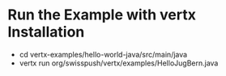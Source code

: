 # Run the Example with vertx Installation

* cd vertx-examples/hello-world-java/src/main/java
* vertx run org/swisspush/vertx/examples/HelloJugBern.java
